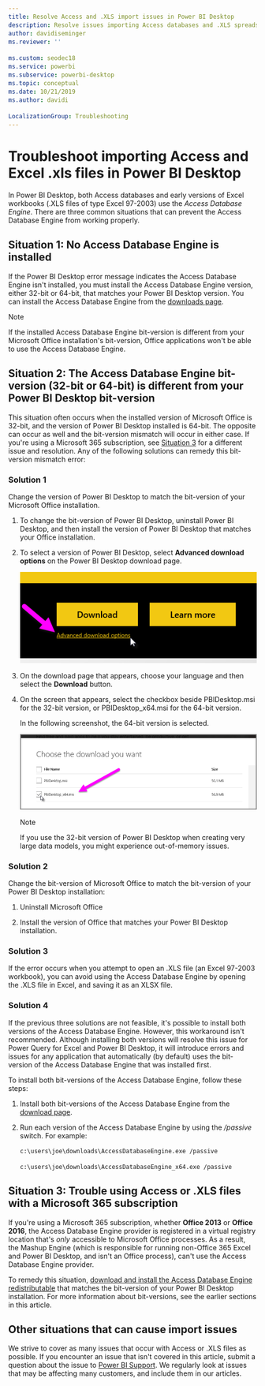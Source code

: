 ```yaml
---
title: Resolve Access and .XLS import issues in Power BI Desktop
description: Resolve issues importing Access databases and .XLS spreadsheets in Power BI Desktop and Power Query
author: davidiseminger
ms.reviewer: ''

ms.custom: seodec18
ms.service: powerbi
ms.subservice: powerbi-desktop
ms.topic: conceptual
ms.date: 10/21/2019
ms.author: davidi

LocalizationGroup: Troubleshooting
---
```

# Troubleshoot importing Access and Excel .xls files in Power BI Desktop

In Power BI Desktop, both Access databases and early versions of Excel workbooks (.XLS files of type Excel 97-2003) use the *Access Database Engine*. There are three common situations that can prevent the Access Database Engine from working properly.

## Situation 1: No Access Database Engine is installed

If the Power BI Desktop error message indicates the Access Database Engine isn't installed, you must install the Access Database Engine version, either 32-bit or 64-bit, that matches your Power BI Desktop version. You can install the Access Database Engine from the [downloads page](https://www.microsoft.com/download/details.aspx?id=13255).

>[!NOTE]
>If the installed Access Database Engine bit-version is different from your Microsoft Office installation's bit-version, Office applications won't be able to use the Access Database Engine.

## Situation 2: The Access Database Engine bit-version (32-bit or 64-bit) is different from your Power BI Desktop bit-version

This situation often occurs when the installed version of Microsoft Office is 32-bit, and the version of Power BI Desktop installed is 64-bit. The opposite can occur as well and the bit-version mismatch will occur in either case. If you're using a Microsoft 365 subscription, see [Situation 3](#situation-3-trouble-using-access-or-xls-files-with-a-microsoft-365-subscription) for a different issue and resolution. Any of the following solutions can remedy this bit-version mismatch error:

### Solution 1

Change the version of Power BI Desktop to match the bit-version of your Microsoft Office installation. 

1. To change the bit-version of Power BI Desktop, uninstall Power BI Desktop, and then install the version of Power BI Desktop that matches your Office installation. 

1. To select a version of Power BI Desktop, select **Advanced download options** on the Power BI Desktop download page.
   
   ![Advanced download options on the Power BI Desktop download page](media/desktop-access-database-errors/desktop-access-errors-1.png)
   
1. On the download page that appears, choose your language and then select the **Download** button. 
 
1. On the screen that appears, select the checkbox beside PBIDesktop.msi for the 32-bit version, or PBIDesktop_x64.msi for the 64-bit version. 

   In the following screenshot, the 64-bit version is selected.
   
   ![Choose the type of  Power BI Desktop download](media/desktop-access-database-errors/desktop-access-errors-2.png)
   
   >[!NOTE]
   >If you use the 32-bit version of Power BI Desktop when creating very large data models, you might experience out-of-memory issues.

### Solution 2

Change the bit-version of Microsoft Office to match the bit-version of your Power BI Desktop installation:

1. Uninstall Microsoft Office

2. Install the version of Office that matches your Power BI Desktop installation.

### Solution 3

If the error occurs when you attempt to open an .XLS file (an Excel 97-2003 workbook), you can avoid using the Access Database Engine by opening the .XLS file in Excel, and saving it as an XLSX file.

### Solution 4

If the previous three solutions are not feasible, it's possible to install both versions of the Access Database Engine. However, this workaround isn't recommended. Although installing both versions will resolve this issue for Power Query for Excel and Power BI Desktop, it will introduce errors and issues for any application that automatically (by default) uses the bit-version of the Access Database Engine that was installed first. 

To install both bit-versions of the Access Database Engine, follow these steps:

1. Install both bit-versions of the Access Database Engine from the [download page](https://www.microsoft.com/download/details.aspx?id=13255). 

1. Run each version of the Access Database Engine by using the */passive* switch. For example:
   
       c:\users\joe\downloads\AccessDatabaseEngine.exe /passive
   
       c:\users\joe\downloads\AccessDatabaseEngine_x64.exe /passive

## Situation 3: Trouble using Access or .XLS files with a Microsoft 365 subscription

If you're using a Microsoft 365 subscription, whether **Office 2013** or **Office 2016**, the Access Database Engine provider is registered in a virtual registry location that's *only* accessible to Microsoft Office processes. As a result, the Mashup Engine (which is responsible for running non-Office 365 Excel and Power BI Desktop, and isn't an Office process), can't use the Access Database Engine provider.

To remedy this situation, [download and install the Access Database Engine redistributable](https://www.microsoft.com/download/details.aspx?id=13255) that matches the bit-version of your Power BI Desktop installation. For more information about bit-versions, see the earlier sections in this article.

## Other situations that can cause import issues

We strive to cover as many issues that occur with Access or .XLS files as possible. If you encounter an issue that isn't covered in this article, submit a question about the issue to [Power BI Support](https://powerbi.microsoft.com/support/). We regularly look at issues that may be affecting many customers, and include them in our articles.


